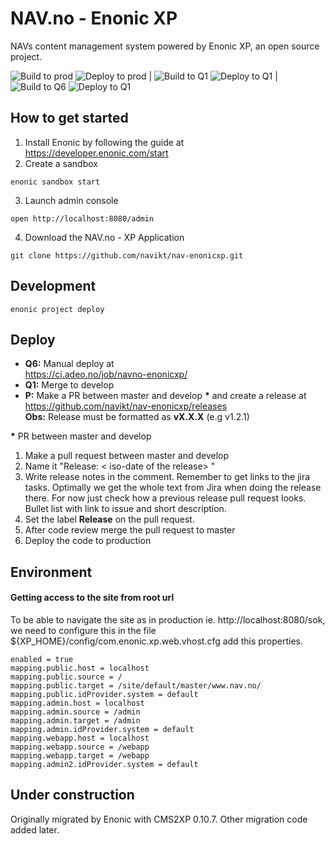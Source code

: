 # NAV.no - Enonic XP
NAVs content management system powered by Enonic XP, an open source project.

![Build to prod](https://github.com/navikt/nav-enonicxp/workflows/Build%20to%20prod/badge.svg)
![Deploy to prod](https://github.com/navikt/nav-enonicxp/workflows/Deploy%20to%20prod/badge.svg) |
![Build to Q1](https://github.com/navikt/nav-enonicxp/workflows/Build%20to%20Q1/badge.svg)
![Deploy to Q1](https://github.com/navikt/nav-enonicxp/workflows/Deploy%20to%20Q1/badge.svg) |
![Build to Q6](https://github.com/navikt/nav-enonicxp/workflows/Build%20to%20Q6/badge.svg)
![Deploy to Q1](https://github.com/navikt/nav-enonicxp/workflows/Deploy%20to%20Q1/badge.svg)

## How to get started

1. Install Enonic by following the guide at https://developer.enonic.com/start
2. Create a sandbox
```
enonic sandbox start
```
3. Launch admin console
```
open http://localhost:8080/admin
```
4. Download the NAV.no - XP Application
```
git clone https://github.com/navikt/nav-enonicxp.git
```

## Development

```
enonic project deploy
``` 

## Deploy

- **Q6:** Manual deploy at <br /> 
https://ci.adeo.no/job/navno-enonicxp/
- **Q1:** Merge to develop
- **P:**  Make a PR between master and develop __*__ and create a release at <br /> 
https://github.com/navikt/nav-enonicxp/releases <br />
**Obs:** Release must be formatted as **vX.X.X** (e.g v1.2.1)
 
 __*__ PR between master and develop
1. Make a pull request between master and develop
2. Name it "Release: < iso-date of the release> "
3. Write release notes in the comment. Remember to get links to the jira tasks.
  Optimally we get the whole text from Jira when doing the release there. For
  now just check how a previous release pull request looks. Bullet list with
  link to issue and short description.
4. Set the label **Release** on the pull request.
5. After code review merge the pull request to master
6. Deploy the code to production

## Environment

#### Getting access to the site from root url

To be able to navigate the site as in production ie. http://localhost:8080/sok, we need to configure this in the file ${XP_HOME}/config/com.enonic.xp.web.vhost.cfg add this properties.

    enabled = true 
    mapping.public.host = localhost 
    mapping.public.source = /
    mapping.public.target = /site/default/master/www.nav.no/
    mapping.public.idProvider.system = default
    mapping.admin.host = localhost
    mapping.admin.source = /admin
    mapping.admin.target = /admin
    mapping.admin.idProvider.system = default
    mapping.webapp.host = localhost
    mapping.webapp.source = /webapp
    mapping.webapp.target = /webapp
    mapping.admin2.idProvider.system = default


## Under construction

Originally migrated by Enonic with CMS2XP 0.10.7. Other migration code added later.
